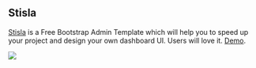 ## Stisla

[Stisla](https://github.com/stisla/stisla) is a Free Bootstrap Admin Template which will help you to speed up your project and design your own dashboard UI. Users will love it. [Demo](https://demo.getstisla.com/).

<img  src="https://camo.githubusercontent.com/2135e0f6544a7286a3412cdc3df32d47fc91b045/68747470733a2f2f692e6962622e636f2f3674646d6358302f323031382d31312d31312d31352d33352d676574737469736c612d636f6d2e706e67"></img>

